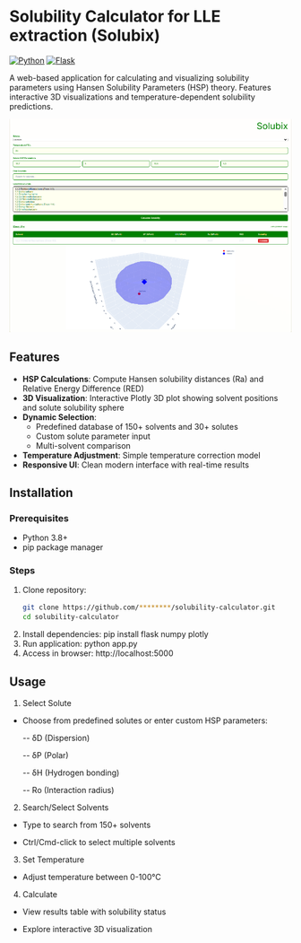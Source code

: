 # Solubility Calculator for LLE extraction (Solubix)

[![Python](https://img.shields.io/badge/Python-3.8%2B-blue)](https://www.python.org/)
[![Flask](https://img.shields.io/badge/Flask-2.0%2B-green)](https://flask.palletsprojects.com/)

A web-based application for calculating and visualizing solubility parameters using Hansen Solubility Parameters (HSP) theory. Features interactive 3D visualizations and temperature-dependent solubility predictions.

![Demo Screenshot](static/screenshot.png)

## Features

- **HSP Calculations**: Compute Hansen solubility distances (Ra) and Relative Energy Difference (RED)
- **3D Visualization**: Interactive Plotly 3D plot showing solvent positions and solute solubility sphere
- **Dynamic Selection**:
  - Predefined database of 150+ solvents and 30+ solutes
  - Custom solute parameter input
  - Multi-solvent comparison
- **Temperature Adjustment**: Simple temperature correction model
- **Responsive UI**: Clean modern interface with real-time results

## Installation

### Prerequisites
- Python 3.8+
- pip package manager

### Steps
1. Clone repository:
   ```bash
   git clone https://github.com/********/solubility-calculator.git
   cd solubility-calculator
2. Install dependencies:
   pip install flask numpy plotly
3. Run application:
   python app.py
4. Access in browser:
   http://localhost:5000

## Usage
1. Select Solute

- Choose from predefined solutes or enter custom HSP parameters:

    -- δD (Dispersion)

    -- δP (Polar)

    -- δH (Hydrogen bonding)

    -- Ro (Interaction radius)

2. Search/Select Solvents

- Type to search from 150+ solvents

- Ctrl/Cmd-click to select multiple solvents

3. Set Temperature

- Adjust temperature between 0-100°C

4. Calculate

- View results table with solubility status

- Explore interactive 3D visualization